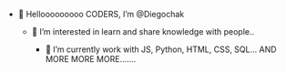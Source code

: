 - 👋 Hellooooooooo CODERS, I’m @Diegochak

  - 👀 I’m interested in learn and share knowledge with people..

      - 🌱 I’m currently work with JS, Python, HTML, CSS, SQL... AND MORE MORE MORE.......
